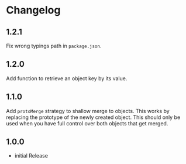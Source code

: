 # Changelog

## 1.2.1

Fix wrong typings path in `package.json`.

## 1.2.0

Add function to retrieve an object key by its value.

## 1.1.0

Add `protoMerge` strategy to shallow merge to objects. This works by replacing
the prototype of the newly created object. This should only be used when
you have full control over both objects that get merged.

## 1.0.0

- initial Release

